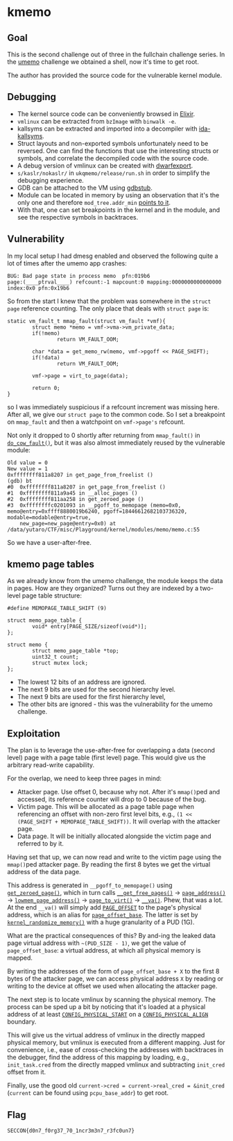 # kmemo

## Goal

This is the second challenge out of three in the fullchain challenge series. In
the [umemo](../umemo) challenge we obtained a shell, now it's time to get root.

The author has provided the source code for the vulnerable kernel module.

## Debugging

* The kernel source code can be conveniently browsed in [Elixir](
  https://elixir.bootlin.com/linux/v6.2.8/source/).
* `vmlinux` can be extracted from `bzImage` with `binwalk -e`.
* kallsyms can be extracted and imported into a decompiler with [ida-kallsyms](
  https://github.com/mephi42/ida-kallsyms).
* Struct layouts and non-exported symbols unfortunately need to be reversed.
  One can find the functions that use the interesting structs or symbols, and
  correlate the decompiled code with the source code.
* A debug version of vmlinux can be created with [dwarfexport](
  https://github.com/ALSchwalm/dwarfexport).
* `s/kaslr/nokaslr/` in `ukqmemo/release/run.sh` in order to simplify the
  debugging experience.
* GDB can be attached to the VM using [gdbstub](
  https://wiki.qemu.org/Features/gdbstub).
* Module can be located in memory by using an observation that it's the only
  one and therefore `mod_tree.addr_min` [points to it](gdbscript).
* With that, one can set breakpoints in the kernel and in the module, and see
  the respective symbols in backtraces.

## Vulnerability

In my local setup I had dmesg enabled and observed the following quite a lot of
times after the umemo app crashes:

```
BUG: Bad page state in process memo  pfn:019b6
page:(____ptrval____) refcount:-1 mapcount:0 mapping:0000000000000000 index:0x0 pfn:0x19b6
```

So from the start I knew that the problem was somewhere in the `struct page`
reference counting. The only place that deals with `struct page` is:

```
static vm_fault_t mmap_fault(struct vm_fault *vmf){
        struct memo *memo = vmf->vma->vm_private_data;
        if(!memo)
                return VM_FAULT_OOM;

        char *data = get_memo_rw(memo, vmf->pgoff << PAGE_SHIFT);
        if(!data)
                return VM_FAULT_OOM;

        vmf->page = virt_to_page(data);

        return 0;
}
```

so I was immediately suspicious if a refcount increment was missing here. After
all, we give our `struct page` to the common code. So I set a breakpoint on
`mmap_fault` and then a watchpoint on `vmf->page's` refcount.

Not only it dropped to 0 shortly after returning from `mmap_fault()` in
[`do_cow_fault()`](
https://elixir.bootlin.com/linux/v6.2.8/source/mm/memory.c#L4528), but it was
also almost immediately reused by the vulnerable module:

```
Old value = 0
New value = 1
0xffffffff811a8207 in get_page_from_freelist ()
(gdb) bt
#0  0xffffffff811a8207 in get_page_from_freelist ()
#1  0xffffffff811a9a45 in __alloc_pages ()
#2  0xffffffff811aa258 in get_zeroed_page ()
#3  0xffffffffc0201093 in __pgoff_to_memopage (memo=0x0, memo@entry=0xffff8880019b6240, pgoff=18446612682103736320, modable=modable@entry=true,
    new_page=new_page@entry=0x0) at /data/yutaro/CTF/misc/Playground/kernel/modules/memo/memo.c:55
```

So we have a user-after-free.

## kmemo page tables

As we already know from the umemo challenge, the module keeps the data in
pages. How are they organized? Turns out they are indexed by a two-level page
table structure:

```
#define MEMOPAGE_TABLE_SHIFT (9)

struct memo_page_table {
        void* entry[PAGE_SIZE/sizeof(void*)];
};

struct memo {
        struct memo_page_table *top;
        uint32_t count;
        struct mutex lock;
};
```

* The lowest 12 bits of an address are ignored.
* The next 9 bits are used for the second hierarchy level.
* The next 9 bits are used for the first hierarchy level,
* The other bits are ignored - this was the vulnerability for the umemo
  challenge.

## Exploitation

The plan is to leverage the use-after-free for overlapping a data (second
level) page with a page table (first level) page. This would give us the
arbitrary read-write capability.

For the overlap, we need to keep three pages in mind:

* Attacker page. Use offset 0, because why not. After it's `mmap()`ped and
  accessed, its reference counter will drop to 0 because of the bug.
* Victim page. This will be allocated as a page table page when referencing an
  offset with non-zero first level bits, e.g., `(1 << (PAGE_SHIFT +
  MEMOPAGE_TABLE_SHIFT))`. It will overlap with the attacker page.
* Data page. It will be initially allocated alongside the victim page and
  referred to by it.

Having set that up, we can now read and write to the victim page using the
`mmap()`ped attacker page. By reading the first 8 bytes we get the virtual
address of the data page.

This address is generated in `__pgoff_to_memopage()` using
[`get_zeroed_page()`](
https://elixir.bootlin.com/linux/v6.2.8/source/mm/page_alloc.c#L5606), which
in turn calls [`__get_free_pages()`](
https://elixir.bootlin.com/linux/v6.2.8/source/mm/page_alloc.c#L5595) →
[`page_address()`](
https://elixir.bootlin.com/linux/v6.2.8/source/mm/highmem.c#L740) →
[`lowmem_page_address()`](
https://elixir.bootlin.com/linux/v6.2.8/source/include/linux/mm.h#L1864) →
[`page_to_virt()`](
https://elixir.bootlin.com/linux/v6.2.8/source/include/linux/mm.h#L115) →
[`__va()`](
https://elixir.bootlin.com/linux/v6.2.8/source/arch/x86/include/asm/page.h#L59
). Phew, that was a lot. At the end `__va()` will simply add [`PAGE_OFFSET`](
https://elixir.bootlin.com/linux/v6.2.8/source/arch/x86/include/asm/page_types.h#L30
) to the page's physical address, which is an alias for [`page_offset_base`](
https://elixir.bootlin.com/linux/v6.2.8/source/arch/x86/include/asm/page_64.h#L17
). The latter is set by [`kernel_randomize_memory()`](
https://elixir.bootlin.com/linux/v6.2.8/source/arch/x86/mm/kaslr.c#L43) with a
huge granularity of a PUD (1G).

What are the practical consequences of this? By and-ing the leaked data page
virtual address with `~(PUD_SIZE - 1)`, we get the value of `page_offset_base`:
a virtual address, at which all physical memory is mapped.

By writing the addresses of the form of `page_offset_base + X` to the first 8
bytes of the attacker page, we can access physical address `X` by reading or
writing to the device at offset we used when allocating the attacker page.

The next step is to locate vmlinux by scanning the physical memory. The process
can be sped up a bit by noticing that it's loaded at a physical address of at
least [`CONFIG_PHYSICAL_START`](
https://elixir.bootlin.com/linux/v6.2.8/source/arch/x86/Kconfig#L2129) on a
[`CONFIG_PHYSICAL_ALIGN`](
https://elixir.bootlin.com/linux/v6.2.8/source/arch/x86/Kconfig#L2227)
boundary.

This will give us the virtual address of vmlinux in the directly mapped
physical memory, but vmlinux is executed from a different mapping. Just for
convenience, i.e., ease of cross-checking the addresses with backtraces in the
debugger, find the address of this mapping by loading, e.g., `init_task.cred`
from the directly mapped vmlinux and subtracting `init_cred` offset from it.

Finally, use the good old `current->cred = current->real_cred = &init_cred`
(`current` can be found using `pcpu_base_addr`) to get root.

## Flag

`SECCON{d0n7_f0rg37_70_1ncr3m3n7_r3fc0un7}`
